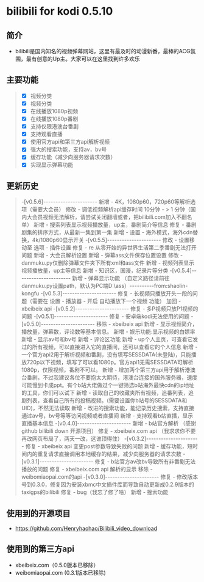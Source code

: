 # bilibili for kodi 0.5.10
## 简介
- bilibili是国内知名的视频弹幕网站，这里有最及时的动漫新番，最棒的ACG氛围，最有创意的Up主。大家可以在这里找到许多欢乐
## 主要功能
> - [x] 视频分类
> - [x] 视频分类
> - [x] 在线播放1080p视频
> - [x] 在线播放1080p番剧
> - [x] 支持仅限港澳台番剧
> - [x] 支持观看直播
> - [x] 使用官方api和第三方api解析视频
> - [x] 强大的搜索功能，支持av，bv号
> - [x] 缓存功能（减少向服务器请求次数）
> - [x] 实现显示弹幕功能
## 更新历史
> -[v0.5.6]----------------------
 > 新增 - 4K，1080p60，720p60等解析选项（需要大会员）
 > 修改 - 调低视频解析api缓存时间 10分钟 - > 1 分钟（国内大会员视频无法解析，请尝试关闭翻墙或者，把bilibili.com加入不翻名单）
 > 新增 - 搜索列表显示视频播放量，up主，番剧简介等信息
 > 修复 - 番剧剧集的排序方式，从最新一集到第一集
 > 新增 - 设置 - 海外模式，海外cdn替换，4k/1080p60显示开关
> -[v0.5.5]----------------------
 > 修改 - 设置移动至 选项 - 插件设置
 > 修复 - re 从零开始的异世界生活第二季番剧无法打开问题
 > 新增 - 大会员解析设置
 > 新增 - 弹幕ass文件保存位置设置
 > 修改 - danmuku.py仅删除弹幕文件夹下所有xml和ass文件
 > 新增 - 视频列表显示视频播放量，up主等信息
 > 新增 - 知识区，国漫，纪录片等分类
> -[v0.5.4]----------------------
 > 新增 - 弹幕显示功能 （自定义路径请前往danmuku.py设置path，默认为PC端D:\ass）----------from:shaolin-kongfu
> -[v0.5.3]----------------------
 > 修复 - 长视频只播放开头一段的问题（需要在 设置 - 播放器 - 开启 自动播放下一个视频 功能）
 > 加回 - xbeibeix api
> -[v0.5.2]----------------------
 > 修复 - 多P视频只放P1视频的问题
> -[v0.5.1]----------------------
 > 修复 - 安卓端kodi无法使用的问题
 > -[v0.5.0]----------------------
 > 移除 - xbeibeix api
 > 新增 - 显示视频简介，播放量，弹幕数，评论数等基本信息。
 > 新增 - 娱乐功能:显示视频的白嫖率
 > 新增 - 显示av号和bv号
 > 新增 - 评论区功能
 > 新增 - up个人主页，可查看它发过的所有视频，可以直接进入它的直播间，还可以查看它的个人信息
 > 新增 - 一个官方api2用于解析视频和番剧，没有填写SESSDATA(未登陆)，只能播放720p以下视频，填写了可以看1080p。官方api1无需SESSDATA可解析1080p，仅限视频，番剧不可以。
 > 新增 - 增加两个第三方api用于解析港澳台番剧，不过我建议各位不要抱太大期待，港澳台连接的国外服务器，速度可能慢到卡成ppt。有个b站大佬做过个一键筛选b站海外最快cdn的ip地址的工具，你们可以试下
 > 新增 - 读取自己的收藏夹所有视频，追番列表，追剧列表，查看自己所有的投稿视频。(需要设置你b站号的SESSDATA和UID)，不然无法读取
 > 新增 - 改进的搜索功能，能记录历史搜索，支持直接通过av号，bv号等等访问视频或者直播间
 > 新增 - 支持观看b站直播，显示直播基本信息
 > -[v0.4.0]----------------------
 > 新增 - b站官方解析 （感谢github bilibili down 开源项目）
 > 修复 - xbeibeix.com api （我求求你不要再改网页布局了，两天一改，这谁顶得住）
 > -[v0.3.2]----------------------
 > 修复 - xbeibeix api 变更post参数导致失败的问题
 > 新增 - 缓存功能，短时间内的重复请求直接调用本地缓存的结果，减少向服务器的请求次数
 > -[v0.3.1]----------------------
 > 修复 - b站官方av改bv导致所有非番剧无法播放的问题
 > 修复 - xbeibeix.com api 解析的显示
 > 移除 - weibomiaopai.com的api
 > -[v0.3.0]----------------------
 > 修复 - 修改版本号到0.3.0，修复因为安装xbmc中文插件库而导致自动更新成0.2.9版本的taxigps的bilibili
 > 修复 - bug（我忘了修了啥）
 > 新增 - 搜索功能
## 使用到的开源项目
- https://github.com/Henryhaohao/Bilibili_video_download
## 使用到的第三方api
- xbeibeix.com（0.5.0版本已移除）
- weibomiaopai.com (0.3.1版本已移除)
